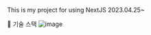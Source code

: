This is my project for using NextJS 2023.04.25~


💜 기술 스택
![image](https://user-images.githubusercontent.com/88815795/235820222-2c3bb7dd-ecca-4064-9700-8dc97db3d48e.png)
